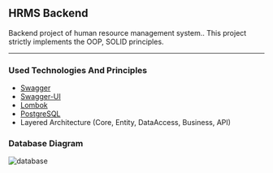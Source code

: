 ## HRMS Backend ##

Backend project of human resource management system.. This project strictly implements the OOP, SOLID principles.
 
 - - - -


### Used Technologies And Principles ###
* [Swagger](https://swagger.io/)
* [Swagger-UI](https://swagger.io/tools/swagger-ui/)
* [Lombok](https://projectlombok.org/)
* [PostgreSQL](https://www.postgresql.org/)
* Layered Architecture (Core, Entity, DataAccess, Business, API)

### Database Diagram ### 
![database](https://user-images.githubusercontent.com/19970595/141132032-94d399b5-909d-45fe-8b92-8ba610a2a2e9.png)
